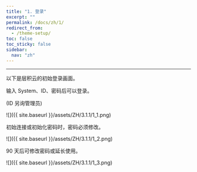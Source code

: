 ```yaml
---
title: "1. 登录"
excerpt: ""
permalink: /docs/zh/1/
redirect_from:
  - /theme-setup/
toc: false
toc_sticky: false
sidebar:
  nav: "zh"
---
```


---
以下是层积云的初始登录画面。

输入 System、ID、密码后可以登录。

\(ID 另询管理员\)

![]({{ site.baseurl }}/assets/ZH/3.1.1/1_1.png)

初始连接或初始化密码时，密码必须修改。

![]({{ site.baseurl }}/assets/ZH/3.1.1/1_2.png)

90 天后可修改密码或延长使用。

![]({{ site.baseurl }}/assets/ZH/3.1.1/1_3.png)
